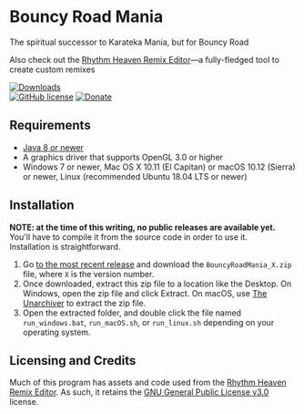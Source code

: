 # Bouncy Road Mania

The spiritual successor to Karateka Mania, but for Bouncy Road


Also check out the [Rhythm Heaven Remix Editor](https://github.com/chrislo27/RhythmHeavenRemixEditor)—a fully-fledged tool to create custom remixes<br>

[![Downloads](https://img.shields.io/github/downloads/chrislo27/BouncyRoadMania/total.svg)](https://github.com/chrislo27/BouncyRoadMania/releases)<br>
[![GitHub license](https://img.shields.io/github/license/chrislo27/RhythmHeavenRemixEditor.svg)](https://github.com/chrislo27/BouncyRoadMania/blob/dev/LICENSE.txt)
[![Donate](https://img.shields.io/badge/Donate-PayPal-blue.svg?logo=paypal)](https://www.paypal.com/cgi-bin/webscr?cmd=_s-xclick&hosted_button_id=VA45DPLCC4958)

## Requirements
* [Java 8 or newer](https://java.com/en/download/)
* A graphics driver that supports OpenGL 3.0 or higher
* Windows 7 or newer, Mac OS X 10.11 (El Capitan) or macOS 10.12 (Sierra) or newer, Linux (recommended Ubuntu 18.04 LTS or newer)

## Installation
**NOTE: at the time of this writing, no public releases are available yet.** You'll have to compile it from the source code in order to use it.<br>
Installation is straightforward.
1. Go [to the most recent release](https://github.com/chrislo27/BouncyRoadMania/releases/latest) and download the `BouncyRoadMania_X.zip` file, where `X` is the version number.
2. Once downloaded, extract this zip file to a location like the Desktop. On Windows, open the zip file and click Extract. On macOS, use [The Unarchiver](https://theunarchiver.com/) to extract the zip file.
3. Open the extracted folder, and double click the file named `run_windows.bat`, `run_macOS.sh`, or `run_linux.sh` depending on your operating system.

## Licensing and Credits
Much of this program has assets and code used from the [Rhythm Heaven Remix Editor](https://github.com/chrislo27/RhythmHeavenRemixEditor).
As such, it retains the [GNU General Public License v3.0](LICENSE.txt) license.
